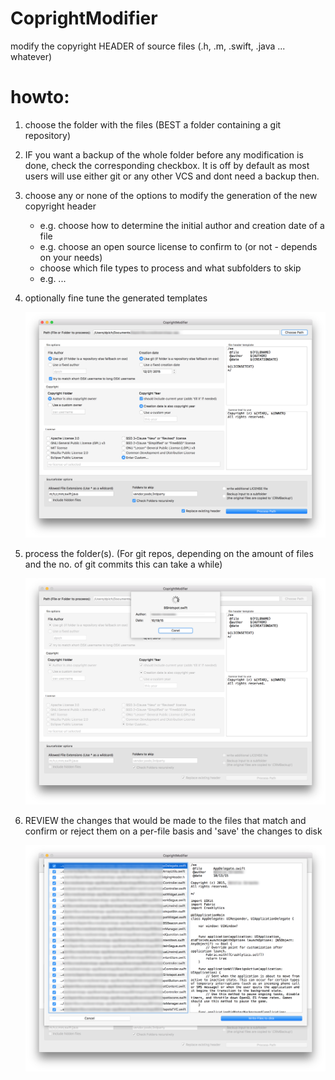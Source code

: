 CoprightModifier
================

modify the copyright HEADER of source files (.h, .m, .swift, .java ... whatever)

howto:
====

1. choose the folder with the files (BEST a folder containing a git repository)

2. IF you want a backup of the whole folder before any modification is done, check the corresponding checkbox. It is off by default as most users will use either git or any other VCS and dont need a backup then.

3. choose any or none of the options to modify the generation of the new copyright header
	- e.g. choose how to determine the initial author and creation date of a file
	- e.g. choose an open source license to confirm to (or not - depends on your needs)
	- choose which file types to process and what subfolders to skip
	- e.g. ...
	
4. optionally fine tune the generated templates

	![Main Interface](./README-Files/1.png)

5. process the folder(s). (For git repos, depending on the amount of files and the no. of git commits this can take a while)

	![Progress indicator](./README-Files/2.png)


6. REVIEW the changes that would be made to the files that match and confirm or reject them on a per-file basis and 'save' the changes to disk

	![Review changed interface](./README-Files/3.png)